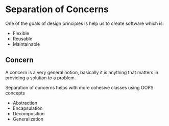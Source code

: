 # Separation of Concerns

One of the goals of design principles is help us to create software which is:

* Flexible
* Reusable
* Maintainable

## Concern

A concern is a very general notion, basically it is anything that matters in providing a solution to a problem.

Separation of concerns helps with more cohesive classes using OOPS concepts

* Abstraction
* Encapsulation
* Decomposition
* Generalization
